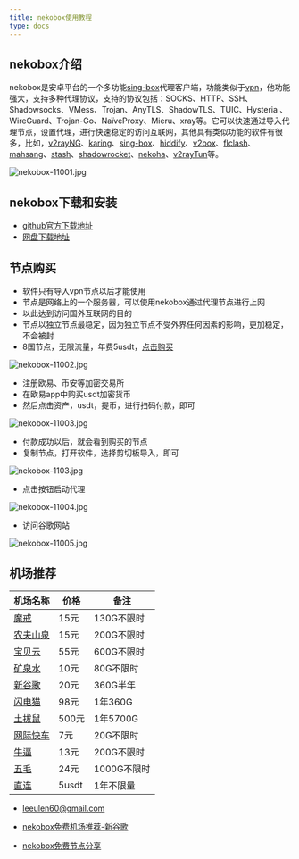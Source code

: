 ```yaml
---
title: nekobox使用教程
type: docs
---
```


## nekobox介绍

nekobox是安卓平台的一个多功能[sing-box](https://sing-box.info)代理客户端，功能类似于[vpn](https://getfreevpn.info)，他功能强大，支持多种代理协议，支持的协议包括：SOCKS、HTTP、SSH、Shadowsocks、VMess、Trojan、AnyTLS、ShadowTLS、TUIC、Hysteria 、WireGuard、Trojan-Go、NaïveProxy、Mieru、xray等。它可以快速通过导入代理节点，设置代理，进行快速稳定的访问互联网，其他具有类似功能的软件有很多，比如，[v2rayNG](https://getfreevpn.info/zh/docs/vpn%E6%95%99%E7%A8%8B/%E4%B8%8B%E8%BD%BD%E5%92%8C%E4%BD%BF%E7%94%A8v2rayNG-VPN/)、[karing](https://karing.biz)、[sing-box](https://sing-box.info)、[hiddify](https://hiddify.me)、[v2box](https://v2box.pro)、[flclash](https://flclash.xyz)、[mahsang](https://mahsang.pro)、[stash](https://apps.apple.com/us/app/stash-rule-based-proxy/id1596063349)、[shadowrocket](https://shadowrocket.ink)、[nekoha](https://play.google.com/store/apps/details?id=moe.matsuri.lite)、[v2rayTun](https://play.google.com/store/apps/details?id=com.v2raytun.android&hl=zh)等。

![nekobox-11001.jpg](https://nekobox.info/img/nekobox-11001.jpg)

## nekobox下载和安装

- [github官方下载地址](https://github.com/MatsuriDayo/NekoBoxForAndroid/releases/download/1.3.9/NekoBox-1.3.9-armeabi-v7a.apk)
- [网盘下载地址](https://pan1.mene.lol/s/8kETK)


## 节点购买

- 软件只有导入vpn节点以后才能使用
- 节点是网络上的一个服务器，可以使用nekobox通过代理节点进行上网
- 以此达到访问国外互联网的目的
- 节点以独立节点最稳定，因为独立节点不受外界任何因素的影响，更加稳定，不会被封
- 8国节点，无限流量，年费5usdt，[点击购买](https://bnb.lat/buy/3)


![nekobox-11002.jpg](https://nekobox.info/img/nekobox-11002.jpg)

- 注册欧易、币安等加密交易所
- 在欧易app中购买usdt加密货币
- 然后点击资产，usdt，提币，进行扫码付款，即可

![nekobox-11003.jpg](https://nekobox.info/img/nekobox-11003.jpg)

- 付款成功以后，就会看到购买的节点
- 复制节点，打开软件，选择剪切板导入，即可

![nekobox-1103.jpg](https://nekobox.info/img/nekobox-1103.jpg)

- 点击按钮启动代理

![nekobox-11004.jpg](https://nekobox.info/img/nekobox-11004.jpg)

- 访问谷歌网站

![nekobox-11005.jpg](https://nekobox.info/img/nekobox-11005.jpg)

## 机场推荐

| 机场名称 | 价格 | 备注     |
|------|----------|--------------|
| [魔戒](https://www.mojie.me/#/register?code=BpCuERz0)    | 15元     | 130G不限时 |
| [农夫山泉](https://www.nfsq.us/#/register?code=i1fXTMYk)    | 15元     | 200G不限时       |
| [宝贝云](https://web1.bby011.com/#/register?code=8xTTMr2f)    | 55元     | 600G不限时   |
| [矿泉水](https://5ldpe1hbmgj4ryv9.600mlt.cc/register?code=noYz548c)    | 10元     | 80G不限时   |
| [新谷歌](https://xingoogle0.cc/auth/register?code=in46IT)    | 20元     | 360G半年       |
| [闪电猫](https://webinv02.sc-aff.cc/auth/register?code=ZqlwT1UL)    | 98元     | 1年360G |
| [土拔鼠](https://tuboshu.io/auth/register?code=6ulsZW)    | 500元     | 1年5700G |
| [网际快车](https://wjkc66.vip?c=REZUOC)    | 7元     | 20G不限时       |
| [牛逼](https://6.66jc.top/#/login?code=sT9kLfc6)    | 13元     | 200G不限时       |
| [五毛](https://www.freebb.me/#/register?code=HNjWYnFT)    | 24元     | 1000G不限时       |
| [直连](https://bnb.lat/buy/3)    | 5usdt     | 1年不限量       |

- leeulen60@gmail.com

- [nekobox免费机场推荐-新谷歌](https://nekobox.info/zh/docs/nekobox%E6%95%99%E7%A8%8B/nekobox%E5%85%8D%E8%B4%B9%E6%9C%BA%E5%9C%BA%E6%8E%A8%E8%8D%90-%E6%96%B0%E8%B0%B7%E6%AD%8C/)
- [nekobox免费节点分享](https://nekobox.info/zh/docs/nekobox%E6%95%99%E7%A8%8B/nekobox%E5%85%8D%E8%B4%B9%E8%8A%82%E7%82%B9%E5%88%86%E4%BA%AB/)